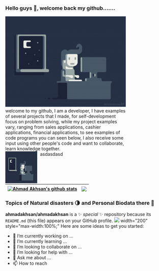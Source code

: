 ### Hello guys 👋, welcome back my github.......

<div style="text-align:justiv; width:75%;">
 <img src="giphy.gif" style="float:left; margin:0 8px 4px 0;" /> 
 welcome to my github, I am a developer, I have examples of several projects that I made, for self-development focus on problem solving, while my project examples vary, ranging from sales applications, cashier applications, financial applications, to see examples of code programs you can seen below, I also receive some input using other people's code and want to collaborate, learn knowledge together.

</div>
 <!---
  <img align="left" src="giphy.gif" height="200" style="margin:0 8px 4px 0;" />

 

<img src="https://time2hack.com/favicon.png" height="60" align="right" style="float:right; border-radius: 3px;overflow: hidden;"/>


<div style="display: flex; align-items: left;">
  <img src="giphy.gif" alt="deskripsi gambar"  height="200">
  <p>Ini adalah tulisan di samping gambar.</p>
</div>
<br />
-->



<div >
<img height="100" src="giphy.gif" style="float: left; margin: 0px 9px 3px 0px;" width="100" />
asdasdasd
</div>





| <a href="https://github.com/ahmadakhsan/github-readme-stats"><img align="center" src="https://github-readme-stats.vercel.app/api?username=ahmadakhsan&show_icons=true&include_all_commits=true&theme=buefy&hide_border=true" alt="Ahmad Akhsan's github stats" /></a> | <a href="https://github.com/ahmadakhsan/github-readme-stats"><img align="center" src="https://github-readme-stats.vercel.app/api/top-langs/?username=ahmadakhsan&layout=compact&theme=buefy&hide_border=true" /></a> |
| ------------- | ------------- |

### Topics of Natural disasters 🌗 and Personal Biodata there 📝




  


**ahmadakhsan/ahmadakhsan** is a ✨ _special_ ✨ repository because its `README.md` (this file) appears on your GitHub profile.
<img src=”http://link-foto”>
width="200" style="max-width:100%;"
Here are some ideas to get you started:

- 🔭 I’m currently working on ...
- 🌱 I’m currently learning ...
- 👯 I’m looking to collaborate on ...
- 🤔 I’m looking for help with ...
- 💬 Ask me about ...
- 📫 How to reach
